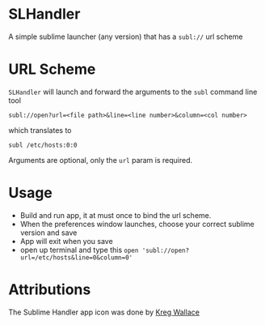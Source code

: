 SLHandler
=========

A simple sublime launcher (any version) that has a `subl://` url scheme

URL Scheme
=========

`SLHandler` will launch and forward the arguments to the `subl` command line tool
    
    subl://open?url=<file path>&line=<line number>&column=<col number>

which translates to

    subl /etc/hosts:0:0

Arguments are optional, only the `url` param is required.

Usage
=========

-    Build and run app, it at must once to bind the url scheme.
-    When the preferences window launches, choose your correct sublime version and save
-    App will exit when you save
-    open up terminal and type this `open 'subl://open?url=/etc/hosts&line=0&column=0'`

Attributions
=========

The Sublime Handler app icon was done by [Kreg Wallace](https://profiles.wordpress.org/kreg/)
